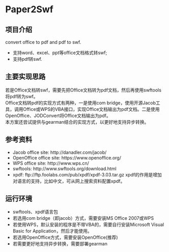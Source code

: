 Paper2Swf
=========

<h2>项目介绍</h2>
convert office to pdf and pdf to swf.
<ul>
<li>支持word、excel、ppt等office文档格式转swf;</li>
<li>支持pdf转swf.</li>
</ul>

<h2>主要实现思路</h2>
若是Office文档转swf，需要先把Office文档转为pdf文档，然后再使用swftools将pdf转为swf。<br/>
Office文档转pdf的实现方式有两种，一是使用com bridge，使用开源Jacob工具，调用Office或WPS的VBA接口，实现Office文档输出为pdf文档。二是使用OpenOffice、JODConvert将Office文档输出为pdf。<br/>
本方案还尝试提供与gearman结合的实现方式，以更好地支持异步转换。

<h2>参考资料</h2>
<ul>
<li>Jacob office site: http://danadler.com/jacob/</li>
<li>OpenOffice office site: https://www.openoffice.org/</li>
<li>WPS office site: http://www.wps.cn/ </li>
<li>swftools: http://www.swftools.org/download.html </li>
<li>xpdf: ftp://ftp.foolabs.com/pub/xpdf/xpdf-3.03.tar.gz xpdf的作用是增加对语言的支持，比如中文，可从网上搜索资料配置xpdf。</li>
</ul>

<h2>运行环境</h2>
<ul>
<li>swftools、xpdf语言包</li>
<li>若选用com bridge（即jacob）方式，需要安装MS Office 2007或WPS</li>
<li>若使用WPS，默认安装的程序是不带VBA的，需要自行安装Microsoft Visual Basic for Application，然后才能使用。</li>
<li>若选用OpenOffice方式，需要安装OpenOffice(推荐)</li>
<li>若需要更好地支持异步转换，需要部署gearman</li>
</ul>

